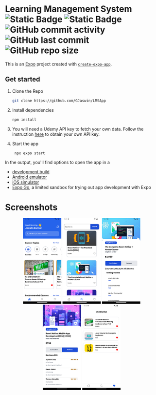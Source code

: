# Learning Management System ![Static Badge](https://img.shields.io/badge/React_Native-Android-brightgreen?logo=react) ![Static Badge](https://img.shields.io/badge/Personal_Project-demo-red) ![GitHub commit activity](https://img.shields.io/github/commit-activity/t/GJaswin/LMSApp) ![GitHub last commit](https://img.shields.io/github/last-commit/GJaswin/LMSApp) ![GitHub repo size](https://img.shields.io/github/repo-size/gjaswin/LMSApp) 

This is an [Expo](https://expo.dev) project created with [`create-expo-app`](https://www.npmjs.com/package/create-expo-app).

## Get started

1. Clone the Repo
   ```bash
   git clone https://github.com/GJaswin/LMSApp
   ```

2. Install dependencies

   ```bash
   npm install
   ```
3. You will need a Udemy API key to fetch your own data. Follow the instruction [here](https://www.udemy.com/developers/affiliate/) to obtain your own API key.  

4. Start the app

   ```bash
    npx expo start
   ```

In the output, you'll find options to open the app in a

- [development build](https://docs.expo.dev/develop/development-builds/introduction/)
- [Android emulator](https://docs.expo.dev/workflow/android-studio-emulator/)
- [iOS simulator](https://docs.expo.dev/workflow/ios-simulator/)
- [Expo Go](https://expo.dev/go), a limited sandbox for trying out app development with Expo

# Screenshots


<div style="text-align: center">

<img src="/screenshots/1.png" width="25%" alt="image">
<img src="/screenshots/2.png" width="25%" alt="image">
<img src="/screenshots/3.png" width="25%" alt="image">
<img src="/screenshots/4.png" width="25%" alt="image">
<img src="/screenshots/5.png" width="25%" alt="image">
</div>
